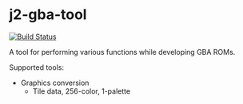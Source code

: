 # j2-gba-tool

[![Build Status](https://travis-ci.com/Nitori-/j2-gba-tool.svg?branch=master)](https://travis-ci.com/Nitori-/j2-gba-tool)

A tool for performing various functions while developing GBA ROMs.

Supported tools:

  - Graphics conversion
    - Tile data, 256-color, 1-palette
